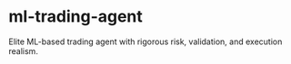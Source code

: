 # ml-trading-agent
Elite ML-based trading agent with rigorous risk, validation, and execution realism.
